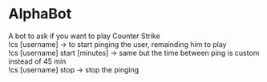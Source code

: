 # AlphaBot
A bot to ask if you want to play Counter Strike <br />
!cs [username] -> to start pinging the user, remainding him to play <br />
!cs [username] start [minutes] -> same but the time between ping is custom instead of 45 min <br />
!cs [username] stop -> stop the pinging <br />
